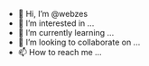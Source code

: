 - 👋 Hi, I’m @webzes
- 👀 I’m interested in ...
- 🌱 I’m currently learning ...
- 💞️ I’m looking to collaborate on ...
- 📫 How to reach me ...

<!---
webzes/webzes is a ✨ special ✨ repository because its `README.md` (this file) appears on your GitHub profile.
You can click the Preview link to take a look at your changes.
--->
